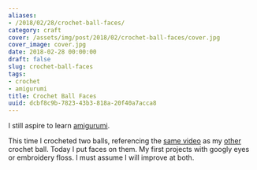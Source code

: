 ```yaml
---
aliases:
- /2018/02/28/crochet-ball-faces/
category: craft
cover: /assets/img/post/2018/02/crochet-ball-faces/cover.jpg
cover_image: cover.jpg
date: 2018-02-28 00:00:00
draft: false
slug: crochet-ball-faces
tags:
- crochet
- amigurumi
title: Crochet Ball Faces
uuid: dcbf8c9b-7823-43b3-818a-20f40a7acca8
---
```


I still aspire to learn [amigurumi][].

[amigurumi]: https://en.wikipedia.org/wiki/Amigurumi
<!--more-->

This time I crocheted two balls, referencing the [same video][] as my [other][] crochet ball. Today I
put faces on them. My first projects with googly eyes or embroidery floss. I must assume I will
improve at both.

[same video]: https://youtu.be/mJ47MLlrLzw
[other]: /post/2015/03/amigurumi-ball-thing
